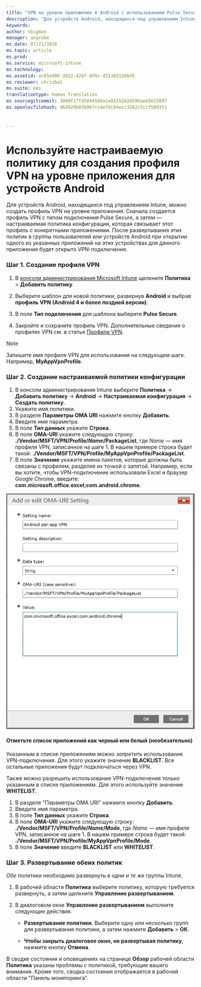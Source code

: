 ```yaml
---
title: "VPN на уровне приложения в Android с использованием Pulse Secure | Microsoft Intune"
description: "Для устройств Android, находящихся под управлением Intune, можно создать профиль VPN на уровне приложения."
keywords: 
author: nbigman
manager: angrobe
ms.date: 07/21/2016
ms.topic: article
ms.prod: 
ms.service: microsoft-intune
ms.technology: 
ms.assetid: ac65e906-3922-429f-8d9c-d313d3126645
ms.reviewer: chrisbal
ms.suite: ems
translationtype: Human Translation
ms.sourcegitcommit: 300df17fd5844589a1e81552d2d590aee5615897
ms.openlocfilehash: d6d929b83b967cc4efdc84ecc3262c5c1f509351


---
```


# Используйте настраиваемую политику для создания профиля VPN на уровне приложения для устройств Android

Для устройств Android, находящихся под управлением Intune, можно создать профиль VPN на уровне приложения. Сначала создается профиль VPN с типом подключения Pulse Secure, а затем — настраиваемая политика конфигурации, которая связывает этот профиль с конкретными приложениями. После развертывания этих политик в группы пользователей или устройств Android при открытии одного из указанных приложений на этих устройствах для данного приложения будет открыто VPN-подключение.

### Шаг 1. Создание профиля VPN

1. В [консоли администрирования Microsoft Intune](https://manage.microsoft.com) щелкните **Политика** > **Добавить политику**.
2. Выберите шаблон для новой политики, развернув **Android** и выбрав **профиль VPN (Android 4 и более поздней версии)**.

3. В поле **Тип подключения** для шаблона выберите **Pulse Secure**.
4. Закройте и сохраните профиль VPN. Дополнительные сведения о профилях VPN см. в статье [Профили VPN](vpn-connections-in-microsoft-intune.md).

> [!NOTE]
Запишите имя профиля VPN для использования на следующем шаге. Например, **MyAppVpnProfile**.

### Шаг 2. Создание настраиваемой политики конфигурации

   1. В консоли администрирования Intune выберите **Политика** -> **Добавить политику** -> **Android** -> **Настраиваемая конфигурация** -> **Создать политику**.
   2. Укажите имя политики.
   3. В разделе **Параметры OMA URI** нажмите кнопку **Добавить**.
   4. Введите имя параметра.
   5. В поле **Тип данных** укажите **Строка**.
   6. В поле **OMA-URI** укажите следующую строку: **./Vendor/MSFT/VPN/Profile/*Name*/PackageList**, где *Name* — имя профиля VPN, записанное на шаге 1. В нашем примере строка будет такой: **./Vendor/MSFT/VPN/Profile/MyAppVpnProfile/PackageList**.
   7.   В поле **Значение** укажите имена пакетов, которые должны быть связаны с профилем, разделяя их точкой с запятой.  Например, если вы хотите, чтобы VPN-подключение использовали Excel и браузер Google Chrome, введите: **com.microsoft.office.excel;com.android.chrome**.


   ![Пример настраиваемой политики VPN на уровне приложения для Android](..\media\android_per_app_vpn_oma_uri.png)
#### Отметьте список приложений как черный или белый (необязательно)
Указанным в списке приложениям можно *запретить* использование VPN-подключения. Для этого укажите значение **BLACKLIST**.  Все остальные приложения будут подключаться через VPN.

Также можно разрешить использование VPN-подключения *только* указанным в списке приложениям. Для этого используйте значение **WHITELIST**.


1.  В разделе "Параметры OMA URI" нажмите кнопку **Добавить**.
2.  Введите имя параметра.
3.  В поле **Тип данных** укажите **Строка**.
4.  В поле **OMA-URI** укажите следующую строку: **./Vendor/MSFT/VPN/Profile/*Name*/Mode**, где *Name* — имя профиля VPN, записанное на шаге 1. В нашем примере строка будет такой: **./Vendor/MSFT/VPN/Profile/MyAppVpnProfile/Mode**.
5.  В поле **Значение** введите **BLACKLIST** или **WHITELIST**.



### Шаг 3. Развертывание обеих политик

*Обе* политики необходимо развернуть в *одни и те же* группы Intune.

   1.  В рабочей области **Политика** выберите политику, которую требуется развернуть, а затем щелкните **Управление развертыванием**.

2.  В диалоговом окне **Управление развертыванием** выполните следующие действия.

    -   **Развертывание политики**. Выберите одну или несколько групп для развертывания политики, а затем нажмите **Добавить** &gt; **ОК**.

    -   **Чтобы закрыть диалоговое окно, не развертывая политику**, нажмите кнопку **Отмена**.

В сводке состояния и оповещениях на странице **Обзор** рабочей области **Политика** указаны проблемы с политикой, требующие вашего внимания. Кроме того, сводка состояния отображается в рабочей области "Панель мониторинга".



<!--HONumber=Jul16_HO4-->



